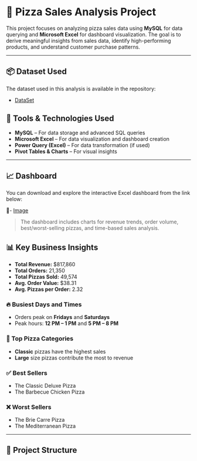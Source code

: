 # 🍕 Pizza Sales Analysis Project

This project focuses on analyzing pizza sales data using **MySQL** for data querying and **Microsoft Excel** for dashboard visualization. The goal is to derive meaningful insights from sales data, identify high-performing products, and understand customer purchase patterns.

---
## 📦 Dataset Used

The dataset used in this analysis is available in the repository:  
- <a href="https://github.com/Aasthaa1229/Data-Analysis-Dashboard/blob/main/dashboard%20f.xlsx">DataSet</a>

## 🧰 Tools & Technologies Used

- **MySQL** – For data storage and advanced SQL queries
- **Microsoft Excel** – For data visualization and dashboard creation
- **Power Query (Excel)** – For data transformation (if used)
- **Pivot Tables & Charts** – For visual insights

---

## 📈 Dashboard

You can download and explore the interactive Excel dashboard from the link below:

🔗- <a href="https://github.com/Aasthaa1229/Data-Analysis-Dashboard/blob/main/picture.png">Image</a>

> The dashboard includes charts for revenue trends, order volume, best/worst-selling pizzas, and time-based sales analysis.


## 📊 Key Business Insights

- **Total Revenue:** $817,860  
- **Total Orders:** 21,350  
- **Total Pizzas Sold:** 49,574  
- **Avg. Order Value:** $38.31  
- **Avg. Pizzas per Order:** 2.32

### 🔥 Busiest Days and Times
- Orders peak on **Fridays** and **Saturdays**
- Peak hours: **12 PM – 1 PM** and **5 PM – 8 PM**

### 🍕 Top Pizza Categories
- **Classic** pizzas have the highest sales
- **Large** size pizzas contribute the most to revenue

### ✅ Best Sellers
- The Classic Deluxe Pizza
- The Barbecue Chicken Pizza

### ❌ Worst Sellers
- The Brie Carre Pizza
- The Mediterranean Pizza

---

## 📁 Project Structure


